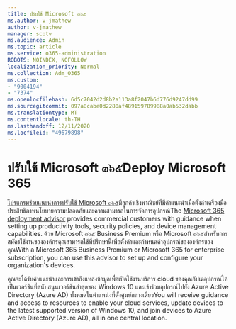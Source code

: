 ```yaml
---
title: ปรับใช้ Microsoft ๓๖๕
ms.author: v-jmathew
author: v-jmathew
manager: scotv
ms.audience: Admin
ms.topic: article
ms.service: o365-administration
ROBOTS: NOINDEX, NOFOLLOW
localization_priority: Normal
ms.collection: Adm_O365
ms.custom:
- "9004194"
- "7374"
ms.openlocfilehash: 6d5c7042d2d8b2a113a8f2047b6d776d9247dd99
ms.sourcegitcommit: 097a8cabe0d2280af489159789988a0ab532dabb
ms.translationtype: MT
ms.contentlocale: th-TH
ms.lasthandoff: 12/11/2020
ms.locfileid: "49679898"
---
```

# <a name="deploy-microsoft-365"></a><span data-ttu-id="dd985-102">ปรับใช้ Microsoft ๓๖๕</span><span class="sxs-lookup"><span data-stu-id="dd985-102">Deploy Microsoft 365</span></span>

<span data-ttu-id="dd985-103">[โปรแกรมช่วยแนะนำการปรับใช้ Microsoft ๓๖๕](https://go.microsoft.com/fwlink/?linkid=2072646)มีลูกค้าเชิงพาณิชย์ที่มีคำแนะนำเมื่อตั้งค่าเครื่องมือประสิทธิภาพนโยบายความปลอดภัยและความสามารถในการจัดการอุปกรณ์</span><span class="sxs-lookup"><span data-stu-id="dd985-103">The [Microsoft 365 deployment advisor](https://go.microsoft.com/fwlink/?linkid=2072646) provides commercial customers with guidance when setting up productivity tools, security policies, and device management capabilities.</span></span> <span data-ttu-id="dd985-104">ด้วย Microsoft ๓๖๕ Business Premium หรือ Microsoft ๓๖๕สำหรับการสมัครใช้งานขององค์กรคุณสามารถใช้ที่ปรึกษานี้เพื่อตั้งค่าและกำหนดค่าอุปกรณ์ขององค์กรของคุณ</span><span class="sxs-lookup"><span data-stu-id="dd985-104">With a Microsoft 365 Business Premium or Microsoft 365 for enterprise subscription, you can use this advisor to set up and configure your organization's devices.</span></span>

<span data-ttu-id="dd985-105">คุณจะได้รับคำแนะนำและการเข้าถึงแหล่งข้อมูลเพื่อเปิดใช้งานบริการ cloud ของคุณอัปเดอุปกรณ์ให้เป็นเวอร์ชันที่สนับสนุนเวอร์ชันล่าสุดของ Windows 10 และเข้าร่วมอุปกรณ์ไปยัง Azure Active Directory (Azure AD) ทั้งหมดในตำแหน่งที่ตั้งศูนย์กลางเดียว</span><span class="sxs-lookup"><span data-stu-id="dd985-105">You will receive guidance and access to resources to enable your cloud services, update devices to the latest supported version of Windows 10, and join devices to Azure Active Directory (Azure AD), all in one central location.</span></span>
